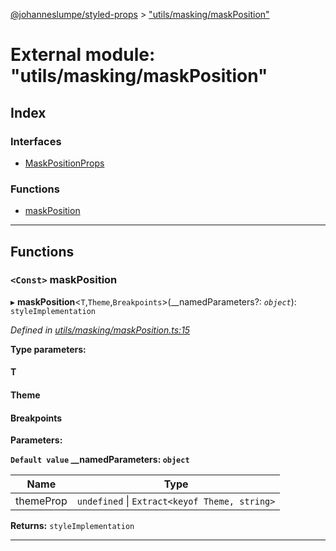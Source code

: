 [@johanneslumpe/styled-props](../README.md) > ["utils/masking/maskPosition"](../modules/_utils_masking_maskposition_.md)

# External module: "utils/masking/maskPosition"

## Index

### Interfaces

* [MaskPositionProps](../interfaces/_utils_masking_maskposition_.maskpositionprops.md)

### Functions

* [maskPosition](_utils_masking_maskposition_.md#maskposition)

---

## Functions

<a id="maskposition"></a>

### `<Const>` maskPosition

▸ **maskPosition**<`T`,`Theme`,`Breakpoints`>(__namedParameters?: *`object`*): `styleImplementation`

*Defined in [utils/masking/maskPosition.ts:15](https://github.com/johanneslumpe/styled-props/blob/8e709f1/src/utils/masking/maskPosition.ts#L15)*

**Type parameters:**

#### T 
#### Theme 
#### Breakpoints 
**Parameters:**

**`Default value` __namedParameters: `object`**

| Name | Type |
| ------ | ------ |
| themeProp | `undefined` \| `Extract<keyof Theme, string>` |

**Returns:** `styleImplementation`

___

